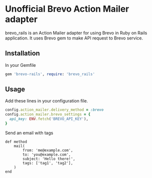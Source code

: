 # Unofficial Brevo Action Mailer adapter

brevo_rails is an Action Mailer adapter for using Brevo in Ruby on Rails application. It uses Brevo gem to make API request to Brevo service.

## Installation

In your Gemfile

```ruby
gem 'brevo-rails', require: 'brevo_rails'
```

## Usage

Add these lines in your configuration file.

```ruby
config.action_mailer.delivery_method = :brevo
config.action_mailer.brevo_settings = {
  api_key: ENV.fetch('BREVO_API_KEY'),
}
```

Send an email with tags

```
def method
    mail(
        from: 'me@example.com',
        to: 'you@example.com',
        subject: 'Hello there!',
        tags: ['tag1', 'tag2'],
    )
end
```


